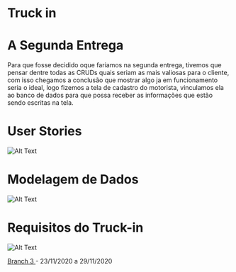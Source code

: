 # Truck in

# A Segunda Entrega

Para que fosse decidido oque fariamos na segunda entrega, tivemos que pensar dentre todas as CRUDs quais seriam as mais valiosas para o cliente, com isso chegamos a conclusão que mostrar algo ja em funcionamento seria o ideal, logo fizemos a tela de cadastro do motorista, vinculamos ela ao banco de dados para que possa receber as informações que estão sendo escritas na tela.

# User Stories

![Alt Text](https://media.giphy.com/media/oIYQasp3wyps0nM3g8/giphy.gif)

# Modelagem de Dados

![Alt Text](https://media.giphy.com/media/a4r3OwSjUkrfkvzOEQ/giphy.gif)


# Requisitos do Truck-in


![Alt Text](https://media.giphy.com/media/cKs9pWDePs5tfQXs4r/giphy.gif)



<a href='https://github.com/DanVargaa/Truck-in/tree/sprint_3'> Branch 3 </a>-
23/11/2020 a 29/11/2020	





